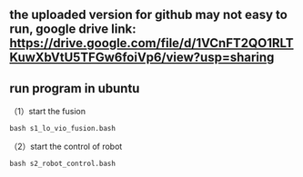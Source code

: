 
## the uploaded version for github may not easy to run, google drive link: https://drive.google.com/file/d/1VCnFT2QO1RLTKuwXbVtU5TFGw6foiVp6/view?usp=sharing	
## run program in ubuntu

（1）start the fusion

	bash s1_lo_vio_fusion.bash

（2）start the control of robot

	bash s2_robot_control.bash
